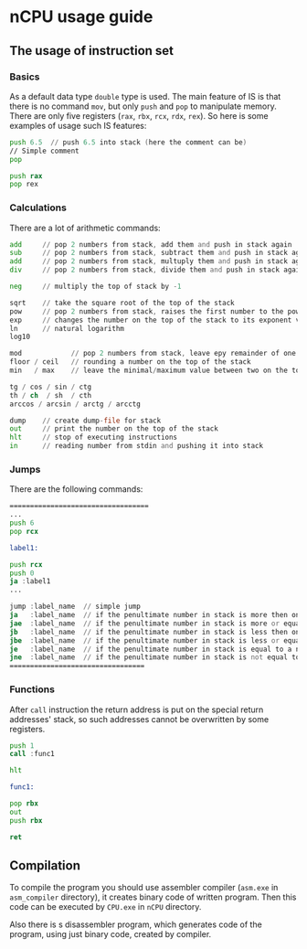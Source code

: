 # nCPU usage guide

## The usage of instruction set

### Basics

As a default data type `double` type is used. The main feature of IS is that there is no command `mov`, but only `push` and `pop` to manipulate memory. There are only five registers (`rax`, `rbx`, `rcx`, `rdx`, `rex`). So here is some examples of usage such IS features:

```asm
push 6.5  // push 6.5 into stack (here the comment can be)
// Simple comment
pop

push rax
pop rex
```

### Сalculations

There are a lot of arithmetic commands:

```asm
add     // pop 2 numbers from stack, add them and push in stack again
sub     // pop 2 numbers from stack, subtract them and push in stack again (top of stack is a subtrahend)
add     // pop 2 numbers from stack, multuply them and push in stack again
div     // pop 2 numbers from stack, divide them and push in stack again  (top of stack is a divider)

neg     // multiply the top of stack by -1

sqrt    // take the square root of the top of the stack
pow     // pop 2 numbers from stack, raises the first number to the power of the second 
exp     // changes the number on the top of the stack to its exponent value
ln      // natural logarithm
log10

mod            // pop 2 numbers from stack, leave еру remainder of one number from another
floor / ceil   // rounding a number on the top of the stack
min   / max    // leave the minimal/maximum value between two on the top of the stack

tg / cos / sin / ctg
th / ch  / sh  / cth
arccos / arcsin / arctg / arcctg

dump    // create dump-file for stack
out     // print the number on the top of the stack
hlt     // stop of executing instructions
in      // reading number from stdin and pushing it into stack
```

### Jumps

There are the following commands:

```asm
==================================
...
push 6
pop rcx

label1:

push rcx
push 0
ja :label1
...

jump :label_name  // simple jump
ja   :label_name  // if the penultimate number in stack is more then on the top
jae  :label_name  // if the penultimate number in stack is more or equal then on the top
jb   :label_name  // if the penultimate number in stack is less then on the top
jbe  :label_name  // if the penultimate number in stack is less or equal then on the top
je   :label_name  // if the penultimate number in stack is equal to a number on the top
jne  :label_name  // if the penultimate number in stack is not equal to a number on the top
=================================
```

### Functions

After `call` instruction the return address is put on the special return addresses' stack, so such addresses cannot be overwritten by some registers. 

```asm
push 1
call :func1

hlt

func1:

pop rbx
out
push rbx

ret
```


## Compilation

To compile the program you should use assembler compiler (`asm.exe` in `asm_compiler` directory), it creates binary code of written program. Then this code can be executed by `CPU.exe` in `nCPU` directory.

Also  there is s disassembler program, which generates code of the program, using just binary code, created by compiler.
